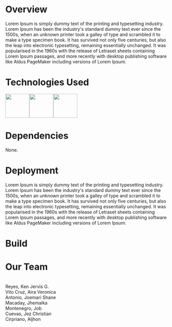 # Overview

Lorem Ipsum is simply dummy text of the printing and typesetting industry. Lorem Ipsum has been the industry's standard dummy text ever since the 1500s, when an unknown printer took a galley of type and scrambled it to make a type specimen book. It has survived not only five centuries, but also the leap into electronic typesetting, remaining essentially unchanged. It was popularised in the 1960s with the release of Letraset sheets containing Lorem Ipsum passages, and more recently with desktop publishing software like Aldus PageMaker including versions of Lorem Ipsum.

# Technologies Used

<img width="75" height="75" id="js-logo" src="https://github.com/KingNoran/KingNoran/assets/108130291/49180952-a1c8-47fd-b892-3ada94a84e6b" ><img width="75" height="75" id="html-logo" src="https://github.com/KingNoran/KingNoran/assets/108130291/85fb7cb9-f50a-4c14-9795-390a8932f060" ><img width="75" height="75" id="css-logo" src="https://github.com/KingNoran/KingNoran/assets/108130291/fb0e3a4e-9bf9-430c-a334-8fe99daa89a7" >

# Dependencies

None.

# Deployment

Lorem Ipsum is simply dummy text of the printing and typesetting industry. Lorem Ipsum has been the industry's standard dummy text ever since the 1500s, when an unknown printer took a galley of type and scrambled it to make a type specimen book. It has survived not only five centuries, but also the leap into electronic typesetting, remaining essentially unchanged. It was popularised in the 1960s with the release of Letraset sheets containing Lorem Ipsum passages, and more recently with desktop publishing software like Aldus PageMaker including versions of Lorem Ipsum.

# Build

# Our Team

<br>Reyes, Ken Jervis G.
<br>Vito Cruz, Aira Veronica
<br>Antonio, Joemari Shane
<br>Macaday, Jhemaika
<br>Montenegro, Job
<br>Cuevas, Jez Christian
<br>Cirpriano, Aljhon
